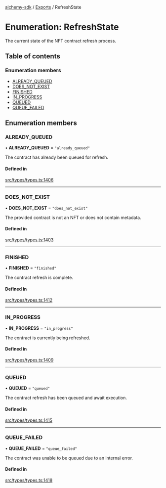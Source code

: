 [alchemy-sdk](../README.md) / [Exports](../modules.md) / RefreshState

# Enumeration: RefreshState

The current state of the NFT contract refresh process.

## Table of contents

### Enumeration members

- [ALREADY\_QUEUED](RefreshState.md#already_queued)
- [DOES\_NOT\_EXIST](RefreshState.md#does_not_exist)
- [FINISHED](RefreshState.md#finished)
- [IN\_PROGRESS](RefreshState.md#in_progress)
- [QUEUED](RefreshState.md#queued)
- [QUEUE\_FAILED](RefreshState.md#queue_failed)

## Enumeration members

### ALREADY\_QUEUED

• **ALREADY\_QUEUED** = `"already_queued"`

The contract has already been queued for refresh.

#### Defined in

[src/types/types.ts:1406](https://github.com/alchemyplatform/alchemy-sdk-js/blob/80b6e91/src/types/types.ts#L1406)

___

### DOES\_NOT\_EXIST

• **DOES\_NOT\_EXIST** = `"does_not_exist"`

The provided contract is not an NFT or does not contain metadata.

#### Defined in

[src/types/types.ts:1403](https://github.com/alchemyplatform/alchemy-sdk-js/blob/80b6e91/src/types/types.ts#L1403)

___

### FINISHED

• **FINISHED** = `"finished"`

The contract refresh is complete.

#### Defined in

[src/types/types.ts:1412](https://github.com/alchemyplatform/alchemy-sdk-js/blob/80b6e91/src/types/types.ts#L1412)

___

### IN\_PROGRESS

• **IN\_PROGRESS** = `"in_progress"`

The contract is currently being refreshed.

#### Defined in

[src/types/types.ts:1409](https://github.com/alchemyplatform/alchemy-sdk-js/blob/80b6e91/src/types/types.ts#L1409)

___

### QUEUED

• **QUEUED** = `"queued"`

The contract refresh has been queued and await execution.

#### Defined in

[src/types/types.ts:1415](https://github.com/alchemyplatform/alchemy-sdk-js/blob/80b6e91/src/types/types.ts#L1415)

___

### QUEUE\_FAILED

• **QUEUE\_FAILED** = `"queue_failed"`

The contract was unable to be queued due to an internal error.

#### Defined in

[src/types/types.ts:1418](https://github.com/alchemyplatform/alchemy-sdk-js/blob/80b6e91/src/types/types.ts#L1418)
